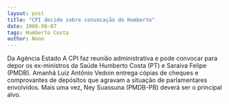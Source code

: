 ```yaml
---
layout: post
title: "CPI decide sobre convocação de Humberto"
date: 2006-08-07
tags: Humberto Costa
author: None
---
```


Da Agência Estado
A CPI faz reunião administrativa e pode convocar para depor os ex-ministros da Saúde Humberto Costa (PT) e Saraiva Felipe (PMDB). 
Amanhã Luiz Antônio Vedoin entrega cópias de cheques e comprovantes de depósitos que agravam a situação de parlamentares envolvidos. Mais uma vez, Ney Suassuna (PMDB-PB) deverá ser o principal alvo. 